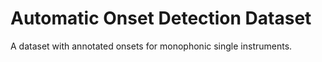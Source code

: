 # Automatic Onset Detection Dataset

A dataset with annotated onsets for monophonic single instruments.
